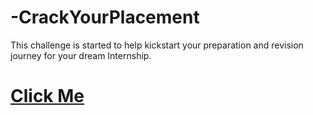 # -CrackYourPlacement
This challenge is started to help kickstart your preparation and revision journey for your dream Internship.

# <a href="https://docs.google.com/spreadsheets/d/1r35qSXY6rSAonFbPEKB_KXUvpCIBbVGMp5001MaNb3c/edit#gid=0" target="_blank">Click Me</a>
